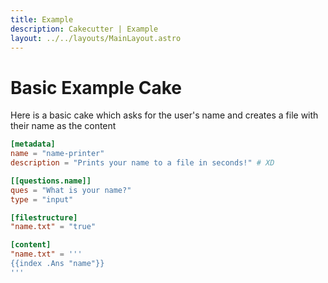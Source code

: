 ```yaml
---
title: Example
description: Cakecutter | Example
layout: ../../layouts/MainLayout.astro
---
```


# Basic Example Cake

Here is a basic cake which asks for the user's name and creates a file with their name as the content

```toml
[metadata]
name = "name-printer"
description = "Prints your name to a file in seconds!" # XD

[[questions.name]]
ques = "What is your name?"
type = "input"

[filestructure]
"name.txt" = "true"

[content]
"name.txt" = '''
{{index .Ans "name"}}
'''
```
